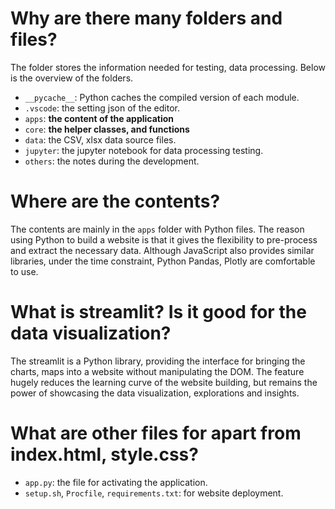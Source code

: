 # Why are there many folders and files?
The folder stores the information needed for testing, data processing.
Below is the overview of the folders.
  - `__pycache__`: Python caches the compiled version of each module.
  - `.vscode`: the setting json of the editor.
  - `apps`: **the content of the application**
  - `core`: **the helper classes, and functions**
  - `data`: the CSV, xlsx data source files.
  - `jupyter`: the jupyter notebook for data processing testing.
  - `others`: the notes during the development.

# Where are the contents?
The contents are mainly in the `apps` folder with Python files.
The reason using Python to build a website is that it gives the flexibility
to pre-process and extract the necessary data. Although JavaScript also
provides similar libraries, under the time constraint, Python Pandas, Plotly
are comfortable to use.

# What is streamlit? Is it good for the data visualization?
The streamlit is a Python library, providing the interface for bringing
the charts, maps into a website without manipulating the DOM. The feature
hugely reduces the learning curve of the website building, but remains
the power of showcasing the data visualization, explorations and insights.

# What are other files for apart from index.html, style.css?
  - `app.py`: the file for activating the application.
  - `setup.sh`, `Procfile`, `requirements.txt`: for website deployment.









